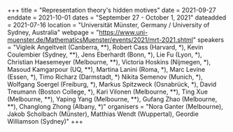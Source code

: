 +++
title = "Representation theory's hidden motives"
date = 2021-09-27
enddate = 2021-10-01
dates = "September 27 - October 1, 2021"
dateadded = 2021-07-16
location = "Universität Münster, Germany / University of Sydney, Australia"
webpage = "https://www.uni-muenster.de/MathematicsMuenster/events/2021/mrt-2021.shtml"
speakers = "Vigleik Angeltveit (Canberra, **), Robert Cass (Harvard, *), Kevin Coulembier (Sydney, **), Jens Eberhardt (Bonn, *), Lie Fu (Lyon, *), Christian Haesemeyer (Melbourne, **), Victoria Hoskins (Nijmegen, *), Masoud Kamgarpour (UQ, **), Martina Lanini (Roma, *), Marc Levine (Essen, *), Timo Richarz (Darmstadt, *) Nikita Semenov (Munich, *), Wolfgang Soergel (Freiburg, *), Markus Spitzweck (Osnabrück, *), David Treumann (Boston College, *), Kari Vilonen (Melbourne, **), Ting Xue (Melbourne, **), Yaping Yang (Melbourne, **), Gufang Zhao (Melbourne, **), Changlong Zhong (Albany, *)"
organisers = "Nora Ganter (Melbourne), Jakob Scholbach (Münster), Matthias Wendt (Wuppertal), Geordie Williamson (Sydney)"
+++
